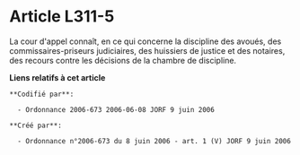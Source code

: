 # Article L311-5

La cour d'appel connaît, en ce qui concerne la discipline des avoués, des commissaires-priseurs judiciaires, des huissiers de
justice et des notaires, des recours contre les décisions de la chambre de discipline.

**Liens relatifs à cet article**

	**Codifié par**:

	  - Ordonnance 2006-673 2006-06-08 JORF 9 juin 2006

	**Créé par**:

	  - Ordonnance n°2006-673 du 8 juin 2006 - art. 1 (V) JORF 9 juin 2006
